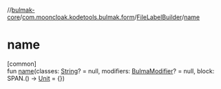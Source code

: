 //[bulmak-core](../../../index.md)/[com.mooncloak.kodetools.bulmak.form](../index.md)/[FileLabelBuilder](index.md)/[name](name.md)

# name

[common]\
fun [name](name.md)(classes: [String](https://kotlinlang.org/api/core/kotlin-stdlib/kotlin/-string/index.html)? = null, modifiers: [BulmaModifier](../../com.mooncloak.kodetools.bulmak.modifier/-bulma-modifier/index.md)? = null, block: SPAN.() -&gt; [Unit](https://kotlinlang.org/api/core/kotlin-stdlib/kotlin/-unit/index.html) = {})
